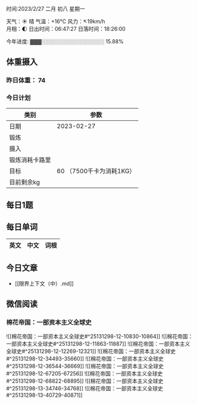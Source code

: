 

时间:2023/2/27 二月 初八 星期一

天气：☀️   晴 气温：+16°C 风力：↖19km/h  
月相：🌓 日出时间：06:47:27 日落时间：18:26:00

今年进度: ▓▓▓░░░░░░░░░░░░░░░░░ 15.88%

## 体重摄入

### 昨日体重： 74
### 今日计划
| 类别           | 参数                    |
| -------------- | ----------------------- |
| 日期           | 2023-02-27               |
| 锻炼           |               |
| 摄入           |  |
| 锻炼消耗卡路里 | |
| 目标           | 60      （7500千卡为消耗1KG）                |
| 目前剩余kg               |                          |



## 每日1题


## 每日单词

| 英文       | 中文       |词根|
| ---------- | ---------- | ---|


## 今日文章

- [[限界上下文（中）.md]]

## 微信阅读

<!-- start of weread -->

### 棉花帝国：一部资本主义全球史
![[棉花帝国：一部资本主义全球史#^25131298-12-10830-10864]]
![[棉花帝国：一部资本主义全球史#^25131298-12-11863-11887]]
![[棉花帝国：一部资本主义全球史#^25131298-12-12269-12321]]
![[棉花帝国：一部资本主义全球史#^25131298-12-34493-35660]]
![[棉花帝国：一部资本主义全球史#^25131298-12-36544-36669]]
![[棉花帝国：一部资本主义全球史#^25131298-12-67205-67256]]
![[棉花帝国：一部资本主义全球史#^25131298-12-68822-68895]]
![[棉花帝国：一部资本主义全球史#^25131298-13-34746-34768]]
![[棉花帝国：一部资本主义全球史#^25131298-13-40729-40871]]

<!-- end of weread -->
